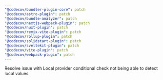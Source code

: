 ```yaml
---
"@codecov/bundler-plugin-core": patch
"@codecov/astro-plugin": patch
"@codecov/bundle-analyzer": patch
"@codecov/nextjs-webpack-plugin": patch
"@codecov/nuxt-plugin": patch
"@codecov/remix-vite-plugin": patch
"@codecov/rollup-plugin": patch
"@codecov/solidstart-plugin": patch
"@codecov/sveltekit-plugin": patch
"@codecov/vite-plugin": patch
"@codecov/webpack-plugin": patch
---
```


Resolve issue with Local provider conditional check not being able to detect local values
